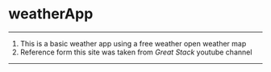 # weatherApp
---
1. This is a basic weather app using a free weather open weather map
2. Reference form this site was taken from *Great Stack* youtube channel
---

